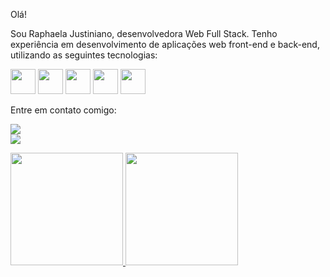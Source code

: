 Olá!

Sou Raphaela Justiniano, desenvolvedora Web Full Stack. Tenho experiência em desenvolvimento de aplicações web front-end e back-end, utilizando as seguintes tecnologias:





<img src="https://cdn.jsdelivr.net/gh/devicons/devicon/icons/css3/css3-plain.svg" width="40" height="40" />                          <img src="https://cdn.jsdelivr.net/gh/devicons/devicon/icons/html5/html5-plain.svg" width="40" height="40" />                    <img src="https://cdn.jsdelivr.net/gh/devicons/devicon/icons/php/php-plain.svg" width="40" height="40"/>                <img src="https://cdn.jsdelivr.net/gh/devicons/devicon/icons/javascript/javascript-plain.svg" width="40" height="40" />                         <img src="https://cdn.jsdelivr.net/gh/devicons/devicon/icons/nodejs/nodejs-original-wordmark.svg"  width="40" height="40"/>
          


Entre em contato comigo:


<a href="https://www.linkedin.com/in/aphaela-justiniano" target="_blank"><img loading="lazy" src="https://img.shields.io/badge/-LinkedIn-%230077B5?style=for-the-badge&logo=linkedin&logoColor=white" target="_blank"></a>  
<a href = "emailto:raphaelajusdev@gmail.com"><img loading="lazy" src="https://img.shields.io/badge/Gmail-D14836?style=for-the-badge&logo=gmail&logoColor=white" target="_blank"></a>






<div>
<a href="https://github.com/Raphasj">
<img loading="lazy" height="180em" src="https://github-readme-stats.vercel.app/api/top-langs/?Raphasj&layout=compact&langs_count=7&theme=dracula"/>
<img loading="lazy" height="180em" src="https://github-readme-stats.vercel.app/api?Raphasj&show_icons=true&theme=dracula&include_all_commits=true&count_private=true"/>
</div>
